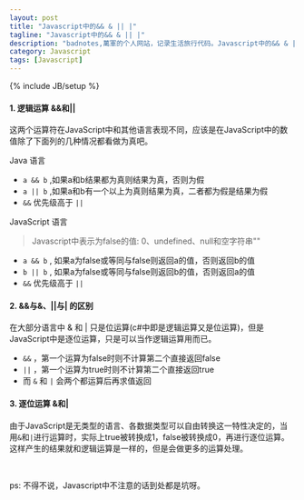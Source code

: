 ```yaml
---
layout: post
title: "Javascript中的&& & || |"
tagline: "Javascript中的&& & || |"
description: "badnotes,萬軍的个人网站，记录生活旅行代码。Javascript中的&& & || |"
category: Javascript
tags: [Javascript]
---
```

{% include JB/setup %}



#### 1. 逻辑运算 &&和||

这两个运算符在JavaScript中和其他语言表现不同，应该是在JavaScript中的数值除了下面列的几种情况都看做为真吧。


Java 语言

* `a && b` ,如果a和b结果都为真则结果为真，否则为假
* `a || b` ,如果a和b有一个以上为真则结果为真，二者都为假是结果为假
* `&&` 优先级高于 `||`

JavaScript 语言

> Javascript中表示为false的值: 0、undefined、null和空字符串""

* `a && b` , 如果a为false或等同与false则返回a的值，否则返回b的值
* `b || b` , 如果a为false或等同与false则返回b的值，否则返回a的值
* `&&` 优先级高于 `||`


#### 2. &&与&、||与| 的区别

在大部分语言中 & 和 | 只是位运算(c#中即是逻辑运算又是位运算)，但是JavaScript中是逐位运算，只是可以当作逻辑运算用而已。

* `&&` ，第一个运算为false时则不计算第二个直接返回false
* `||` ，第一个运算为true时则不计算第二个直接返回true
* 而 `&` 和 `|` 会两个都运算后再求值返回

#### 3. 逐位运算 &和|

由于JavaScript是无类型的语言、各数据类型可以自由转换这一特性决定的，当用`&`和`|`进行运算时，实际上true被转换成1，false被转换成0，再进行逐位运算。这样产生的结果就和逻辑运算是一样的，但是会做更多的运算处理。

&nbsp;

ps: 不得不说，Javascript中不注意的话到处都是坑呀。




